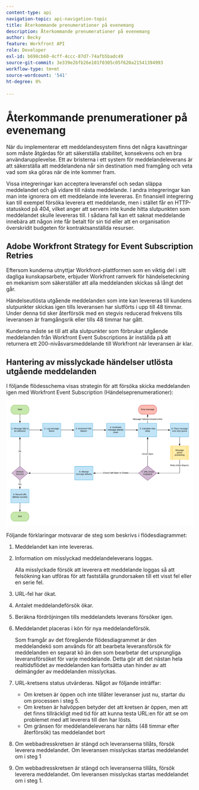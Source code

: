 ```yaml
---
content-type: api
navigation-topic: api-navigation-topic
title: Återkommande prenumerationer på evenemang
description: Återkommande prenumerationer på evenemang
author: Becky
feature: Workfront API
role: Developer
exl-id: b698cb60-4cff-4ccc-87d7-74afb5badc49
source-git-commit: 3e339e2bfb26e101f0305c05f620a21541394993
workflow-type: tm+mt
source-wordcount: '541'
ht-degree: 0%

---
```


# Återkommande prenumerationer på evenemang

När du implementerar ett meddelandesystem finns det några kavattningar som måste åtgärdas för att säkerställa stabilitet, konsekvens och en bra användarupplevelse. Ett av bristerna i ett system för meddelandeleverans är att säkerställa att meddelandena når sin destination med framgång och veta vad som ska göras när de inte kommer fram.

Vissa integreringar kan acceptera leveransfel och sedan släppa meddelandet och gå vidare till nästa meddelande.  I andra integreringar kan man inte ignorera om ett meddelande inte levereras. En finansiell integrering kan till exempel försöka leverera ett meddelande, men i stället får en HTTP-statuskod på 404, vilket anger att servern inte kunde hitta slutpunkten som meddelandet skulle levereras till. I sådana fall kan ett saknat meddelande innebära att någon inte får betalt för sin tid eller att en organisation överskridit budgeten för kontraktsanställda resurser.

## Adobe Workfront Strategy for Event Subscription Retries

Eftersom kunderna utnyttjar Workfront-plattformen som en viktig del i sitt dagliga kunskapsarbete, erbjuder Workfront ramverk för händelseteckning en mekanism som säkerställer att alla meddelanden skickas så långt det går.

Händelseutlösta utgående meddelanden som inte kan levereras till kundens slutpunkter skickas igen tills leveransen har slutförts i upp till 48 timmar. Under denna tid sker återförsök med en stegvis reducerad frekvens tills leveransen är framgångsrik eller tills 48 timmar har gått.

Kunderna måste se till att alla slutpunkter som förbrukar utgående meddelanden från Workfront Event Subscriptions är inställda på att returnera ett 200-nivåsvarsmeddelande till Workfront när leveransen är klar.

## Hantering av misslyckade händelser utlösta utgående meddelanden

I följande flödesschema visas strategin för att försöka skicka meddelanden igen med Workfront Event Subscription (Händelseprenumerationer):

![](assets/event-subscription-circuit-breaker-retries-350x234.png)

Följande förklaringar motsvarar de steg som beskrivs i flödesdiagrammet:

1. Meddelandet kan inte levereras.
1. Information om misslyckad meddelandeleverans loggas.

   Alla misslyckade försök att leverera ett meddelande loggas så att felsökning kan utföras för att fastställa grundorsaken till ett visst fel eller en serie fel.

1. URL-fel har ökat.
1. Antalet meddelandeförsök ökar.
1. Beräkna fördröjningen tills meddelandets leverans försöker igen.
1. Meddelandet placeras i kön för nya meddelandeförsök.

   Som framgår av det föregående flödesdiagrammet är den meddelandekö som används för att bearbeta leveransförsök för meddelanden en separat kö än den som bearbetar det ursprungliga leveransförsöket för varje meddelande. Detta gör att det nästan hela realtidsflödet av meddelanden kan fortsätta utan hinder av att delmängder av meddelanden misslyckas.

1. URL-kretsens status utvärderas. Något av följande inträffar:

   * Om kretsen är öppen och inte tillåter leveranser just nu, startar du om processen i steg 5.
   * Om kretsen är halvöppen betyder det att kretsen är öppen, men att det finns tillräckligt med tid för att kunna testa URL:en för att se om problemet med att leverera till den har lösts.
   * Om gränsen för meddelandeleverans har nåtts (48 timmar efter återförsök) tas meddelandet bort

1. Om webbadresskretsen är stängd och leveranserna tillåts, försök leverera meddelandet. Om leveransen misslyckas startas meddelandet om i steg 1

1. Om webbadresskretsen är stängd och leveranserna tillåts, försök leverera meddelandet. Om leveransen misslyckas startas meddelandet om i steg 1.

   <!--
   <li value="10" data-mc-conditions="QuicksilverOrClassic.Draft mode">Workfront disables Event Subscriptions when both of the following criteria are met:
   <ul>
   <!--
   <li data-mc-conditions="QuicksilverOrClassic.Draft mode">The Event Subscription has failed 1000 delivery attempts consecutively</li>
   <li data-mc-conditions="QuicksilverOrClassic.Draft mode">48 hours have passed since the last successful delivery</li>
   </ul></li>
   -->
